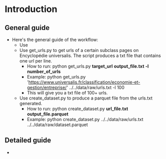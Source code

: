 # Introduction

## General guide
- Here's the general guide of the workflow:
	- Use 
	- Use get_urls.py to get urls of a certain subclass pages on Encyclopédie universalis. The script produces a txt file that contains one url per line. 
		- How to run: python get_urls.py **target_url** **output_file.txt** **-l number_of_urls**
		- Example: python get_urls.py 'https://www.universalis.fr/classification/economie-et-gestion/entreprise/' ../../data/raw/urls.txt -l 100
		- This will give you a txt file of 100+ urls.
	- Use create_dataset.py to produce a parquet file from the urls.txt generated.
		- How to run: python create_dataset.py **url_file.txt** **output_file.parquet**
		- Example: python create_dataset.py ../../data/raw/urls.txt ../../data/raw/dataset.parquet
		
## Detailed guide
- 